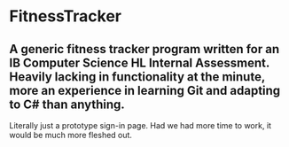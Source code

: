 # FitnessTracker
A generic fitness tracker program written for an IB Computer Science HL Internal Assessment. **Heavily** lacking in functionality at the minute, more an experience in learning Git and adapting to C# than anything.
---
Literally just a prototype sign-in page. Had we had more time to work, it would be much more fleshed out.
